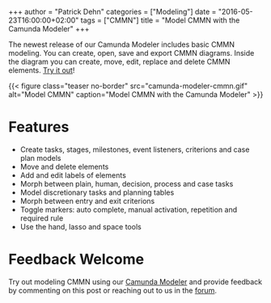 +++
author = "Patrick Dehn"
categories = ["Modeling"]
date = "2016-05-23T16:00:00+02:00"
tags = ["CMMN"]
title = "Model CMMN with the Camunda Modeler"
+++

The newest release of our Camunda Modeler includes basic CMMN modeling. You can create, open, save and export CMMN diagrams. Inside the diagram you can create, move, edit, replace and delete CMMN elements. [Try it out](https://camunda.org/bpmn/tool/)!

<!--more-->

{{< figure class="teaser no-border" src="camunda-modeler-cmmn.gif" alt="Model CMMN" caption="Model CMMN with the Camunda Modeler" >}}

# Features

* Create tasks, stages, milestones, event listeners, criterions and case plan models
* Move and delete elements
* Add and edit labels of elements
* Morph between plain, human, decision, process and case tasks
* Model discretionary tasks and planning tables
* Morph between entry and exit criterions
* Toggle markers: auto complete, manual activation, repetition and required rule
* Use the hand, lasso and space tools

# Feedback Welcome

Try out modeling CMMN using our [Camunda Modeler](https://camunda.org/bpmn/tool/) and provide feedback by commenting on this post or reaching out to us in the [forum](https://forum.camunda.org/c/modeler).

